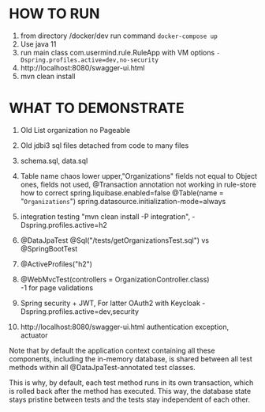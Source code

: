 # HOW TO RUN
1. from directory /docker/dev run command ``docker-compose up``
2. Use java 11 
3. run main class com.usermind.rule.RuleApp with VM options ``-Dspring.profiles.active=dev,no-security``
4. http://localhost:8080/swagger-ui.html 
5. mvn clean install 

# WHAT TO DEMONSTRATE
1. Old List organization no Pageable
2. Old jdbi3 sql files detached from code to many files
3. schema.sql, data.sql
4. Table name chaos lower upper,"Organizations" fields not equal to Object ones, fields not used,
    @Transaction annotation not working in rule-store 
    how to correct
    spring.liquibase.enabled=false 
    @Table(name = "`Organizations`")  spring.datasource.initialization-mode=always
5. integration testing "mvn clean install -P integration", -Dspring.profiles.active=h2
    
6. @DataJpaTest @Sql("/tests/getOrganizationsTest.sql") vs @SpringBootTest
8. @ActiveProfiles("h2") 
9. @WebMvcTest(controllers = OrganizationController.class)  
    -1 for page validations
10. Spring security + JWT, For latter OAuth2 with Keycloak -Dspring.profiles.active=dev,security
11. http://localhost:8080/swagger-ui.html 
    authentication exception, actuator


Note that by default the application context containing all these components, 
including the in-memory database, is shared between all test methods within all 
@DataJpaTest-annotated test classes.

This is why, by default, each test method runs in its own transaction, 
which is rolled back after the method has executed. 
This way, the database state stays pristine between tests and the tests stay 
independent of each other.



